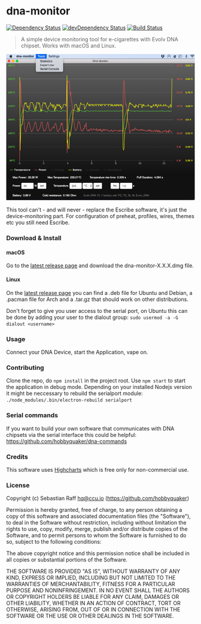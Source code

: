 # dna-monitor

[![Dependency Status](https://david-dm.org/hobbyquaker/dna-monitor/status.svg)](https://david-dm.org/hobbyquaker/dna-monitor)
[![devDependency Status](https://david-dm.org/hobbyquaker/dna-monitor/dev-status.svg)](https://david-dm.org/hobbyquaker/dna-monitor?type=dev)
[![Build Status](https://travis-ci.org/hobbyquaker/dna-monitor.svg?branch=master)](https://travis-ci.org/hobbyquaker/dna-monitor)


> A simple device monitoring tool for e-cigarettes with Evolv DNA chipset. Works with macOS and Linux.

![Screenshot](screenshot.png "Screenshot")


This tool can't - and will never - replace the Escribe software, it's just the device-monitoring part. For configuration of preheat, profiles, wires, themes etc you still need Escribe.


### Download & Install

#### macOS

Go to the [latest release page](https://github.com/hobbyquaker/dna-monitor/releases/latest) and download the dna-monitor-X.X.X.dmg file.

#### Linux

On the [latest release page](https://github.com/hobbyquaker/dna-monitor/releases/latest) you can find a .deb file for 
Ubuntu and Debian, a .pacman file for Arch and a .tar.gz that should work on other distributions.

Don't forget to give you user access to the serial port, on Ubuntu this can be done by adding your user to the dialout group:
`sudo usermod -a -G dialout <username>` 


### Usage

Connect your DNA Device, start the Application, vape on.


### Contributing

Clone the repo, do `npm install` in the project root. Use `npm start` to start the application in debug mode.
Depending on your installed Nodejs version it might be neccessary to rebuild the serialport module:
`./node_modules/.bin/electron-rebuild serialport`


### Serial commands

If you want to build your own software that communicates with DNA chipsets via the serial interface this could be 
helpful: https://github.com/hobbyquaker/dna-commands


### Credits

This software uses [Highcharts](http://www.highcharts.com/) which is free only for non-commercial use.


### License

Copyright (c) Sebastian Raff <hq@ccu.io> (https://github.com/hobbyquaker)

Permission is hereby granted, free of charge, to any person obtaining a copy
of this software and associated documentation files (the "Software"), to deal
in the Software without restriction, including without limitation the rights
to use, copy, modify, merge, publish and/or distribute copies of the Software, 
and to permit persons to whom the Software is furnished to do so, subject to the 
following conditions:

The above copyright notice and this permission notice shall be included in
all copies or substantial portions of the Software.

THE SOFTWARE IS PROVIDED "AS IS", WITHOUT WARRANTY OF ANY KIND, EXPRESS OR
IMPLIED, INCLUDING BUT NOT LIMITED TO THE WARRANTIES OF MERCHANTABILITY,
FITNESS FOR A PARTICULAR PURPOSE AND NONINFRINGEMENT. IN NO EVENT SHALL THE
AUTHORS OR COPYRIGHT HOLDERS BE LIABLE FOR ANY CLAIM, DAMAGES OR OTHER
LIABILITY, WHETHER IN AN ACTION OF CONTRACT, TORT OR OTHERWISE, ARISING FROM,
OUT OF OR IN CONNECTION WITH THE SOFTWARE OR THE USE OR OTHER DEALINGS IN
THE SOFTWARE. 
